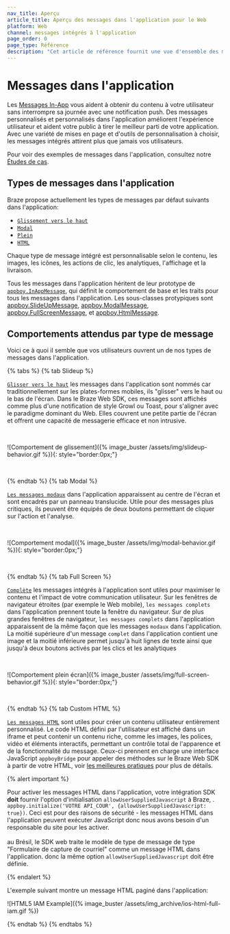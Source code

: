 ```yaml
---
nav_title: Aperçu
article_title: Aperçu des messages dans l'application pour le Web
platform: Web
channel: messages intégrés à l'application
page_order: 0
page_type: Référence
description: "Cet article de référence fournit une vue d'ensemble des messages dans l'application, y compris les meilleures pratiques et les cas d'utilisation."
---
```


# Messages dans l'application

Les [Messages In-App]({{site.baseurl}}/user_guide/message_building_by_channel/in-app_messages/) vous aident à obtenir du contenu à votre utilisateur sans interrompre sa journée avec une notification push. Des messages personnalisés et personnalisés dans l'application améliorent l'expérience utilisateur et aident votre public à tirer le meilleur parti de votre application. Avec une variété de mises en page et d'outils de personnalisation à choisir, les messages intégrés attirent plus que jamais vos utilisateurs.

Pour voir des exemples de messages dans l'application, consultez notre [Études de cas][53].

## Types de messages dans l'application

Braze propose actuellement les types de messages par défaut suivants dans l'application:

- [`Glissement vers le haut`][13]
- [`Modal`][17]
- [`Plein`][41]
- [`HTML`][42]

Chaque type de message intégré est personnalisable selon le contenu, les images, les icônes, les actions de clic, les analytiques, l'affichage et la livraison.

Tous les messages dans l'application héritent de leur prototype de [`appboy.InAppMessage`][2], qui définit le comportement de base et les traits pour tous les messages dans l'application. Les sous-classes protypiques sont [appboy.SlideUpMessage][3], [appboy.ModalMessage][6], [appboy.FullScreenMessage][7], et [appboy.HtmlMessage][12].

## Comportements attendus par type de message

Voici ce à quoi il semble que vos utilisateurs ouvrent un de nos types de messages dans l'application.

{% tabs %}
  {% tab Slideup %}

  [`Glisser vers le haut`](https://js.appboycdn.com/web-sdk/latest/doc/ab.SlideUpMessage.html) les messages dans l'application sont nommés car traditionnellement sur les plates-formes mobiles, ils "glisser" vers le haut ou le bas de l'écran. Dans le Braze Web SDK, ces messages sont affichés comme plus d'une notification de style Growl ou Toast, pour s'aligner avec le paradigme dominant du Web. Elles couvrent une petite partie de l'écran et offrent une capacité de messagerie efficace et non intrusive.

  <br>

  ![Comportement de glissement]({% image_buster /assets/img/slideup-behavior.gif %}){: style="border:0px;"}

  <br>

{% endtab %}
{% tab Modal %}

[`Les messages modaux`](https://js.appboycdn.com/web-sdk/latest/doc/ab.ModalMessage.html) dans l'application apparaissent au centre de l'écran et sont encadrés par un panneau translucide. Utile pour des messages plus critiques, ils peuvent être équipés de deux boutons permettant de cliquer sur l'action et l'analyse.

  <br>

  ![Comportement modal]({% image_buster /assets/img/modal-behavior.gif %}){: style="border:0px;"}

  <br>

{% endtab %}
{% tab Full Screen %}

[`Complète`](https://js.appboycdn.com/web-sdk/latest/doc/ab.FullScreenMessage.html) les messages intégrés à l'application sont utiles pour maximiser le contenu et l'impact de votre communication utilisateur. Sur les fenêtres de navigateur étroites (par exemple le Web mobile), `les messages complets` dans l'application prennent toute la fenêtre du navigateur. Sur de plus grandes fenêtres de navigateur, `les messages complets` dans l'application apparaissent de la même façon que les messages `modaux` dans l'application. La moitié supérieure d'un message `complet` dans l'application contient une image et la moitié inférieure permet jusqu'à huit lignes de texte ainsi que jusqu'à deux boutons activés par les clics et les analytiques

<br>

![Comportement plein écran]({% image_buster /assets/img/full-screen-behavior.gif %}){: style="border:0px;"}

<br>

{% endtab %}
{% tab Custom HTML %}

[`Les messages HTML`](https://js.appboycdn.com/web-sdk/latest/doc/ab.HtmlMessage.html) sont utiles pour créer un contenu utilisateur entièrement personnalisé. Le code HTML défini par l'utilisateur est affiché dans un iframe et peut contenir un contenu riche, comme les images, les polices, vidéo et éléments interactifs, permettant un contrôle total de l'apparence et de la fonctionnalité du message. Ceux-ci prennent en charge une interface JavaScript `appboyBridge` pour appeler des méthodes sur le Braze Web SDK à partir de votre HTML, voir [les meilleures pratiques]({{site.baseurl}}/user_guide/message_building_by_channel/in-app_messages/best_practices/) pour plus de détails.

{% alert important %}

Pour activer les messages HTML dans l'application, votre intégration SDK __doit__ fournir l'option d'initialisation `allowUserSuppliedJavascript` à Braze, . `appboy.initialize('VOTRE API_COUR', {allowUserSuppliedJavascript: true})`. Ceci est pour des raisons de sécurité - les messages HTML dans l'application peuvent exécuter JavaScript donc nous avons besoin d'un responsable du site pour les activer. <br> <br> au Brésil, le SDK web traite le modèle de type de message de type "Formulaire de capture de courriel" comme un message HTML dans l'application. donc la même option `allowUserSuppliedJavascript` doit être définie.

{% endalert %}

L'exemple suivant montre un message HTML paginé dans l'application:

![HTML5 IAM Example]({% image_buster /assets/img_archive/ios-html-full-iam.gif %})

{% endtab %}
{% endtabs %}

[2]: https://js.appboycdn.com/web-sdk/latest/doc/ab.InAppMessage.html
[3]: https://js.appboycdn.com/web-sdk/latest/doc/ab.SlideUpMessage.html
[6]: https://js.appboycdn.com/web-sdk/latest/doc/ab.ModalMessage.html
[7]: https://js.appboycdn.com/web-sdk/latest/doc/ab.FullScreenMessage.html
[12]: https://js.appboycdn.com/web-sdk/latest/doc/ab.HtmlMessage.html
[13]: {{site.baseurl}}/developer_guide/platform_integration_guides/web/in_app_messaging/#slideup-in-app-messages
[17]: {{site.baseurl}}/developer_guide/platform_integration_guides/web/in_app_messaging/#modal-in-app-messages
[41]: {{site.baseurl}}/developer_guide/platform_integration_guides/web/in_app_messaging/#full-in-app-messages
[42]: {{site.baseurl}}/developer_guide/platform_integration_guides/web/in_app_messaging/#html-in-app-messages
[53]: https://www.braze.com/customers